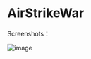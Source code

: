 # AirStrikeWar
Screenshots：

![image](https://github.com/xxxpassenger/AirStrikeWar/blob/master/Screenshots/Screenshot_01.png)
